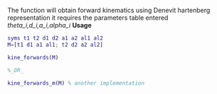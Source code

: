 The function will obtain forward kinematics using Denevit hartenberg representation
it requires the parameters table entered _theta_i,d_i,a_i,alpha_i_
**Usage**
```matlab
syms t1 t2 d1 d2 a1 a2 al1 al2
M=[t1 d1 a1 al1; t2 d2 a2 al2]

kine_forwards(M)

%_OR_

kine_forwards_m(M) % another implementation
```

